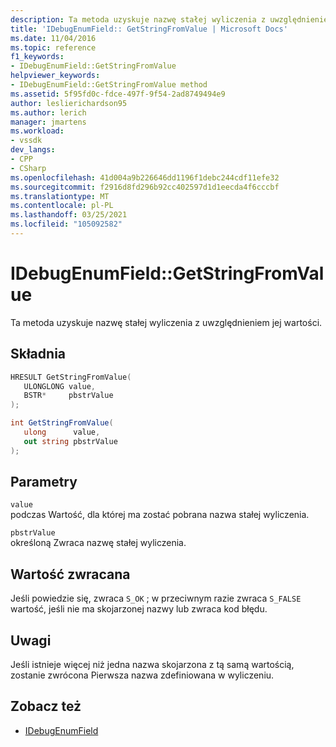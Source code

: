 ```yaml
---
description: Ta metoda uzyskuje nazwę stałej wyliczenia z uwzględnieniem jej wartości.
title: 'IDebugEnumField:: GetStringFromValue | Microsoft Docs'
ms.date: 11/04/2016
ms.topic: reference
f1_keywords:
- IDebugEnumField::GetStringFromValue
helpviewer_keywords:
- IDebugEnumField::GetStringFromValue method
ms.assetid: 5f95fd0c-fdce-497f-9f54-2ad8749494e9
author: leslierichardson95
ms.author: lerich
manager: jmartens
ms.workload:
- vssdk
dev_langs:
- CPP
- CSharp
ms.openlocfilehash: 41d004a9b226646dd1196f1debc244cdf11efe32
ms.sourcegitcommit: f2916d8fd296b92cc402597d1d1eecda4f6cccbf
ms.translationtype: MT
ms.contentlocale: pl-PL
ms.lasthandoff: 03/25/2021
ms.locfileid: "105092582"
---
```

# <a name="idebugenumfieldgetstringfromvalue"></a>IDebugEnumField::GetStringFromValue
Ta metoda uzyskuje nazwę stałej wyliczenia z uwzględnieniem jej wartości.

## <a name="syntax"></a>Składnia

```cpp
HRESULT GetStringFromValue(
   ULONGLONG value,
   BSTR*     pbstrValue
);
```

```csharp
int GetStringFromValue(
   ulong      value,
   out string pbstrValue
);
```

## <a name="parameters"></a>Parametry
`value`\
podczas Wartość, dla której ma zostać pobrana nazwa stałej wyliczenia.

`pbstrValue`\
określoną Zwraca nazwę stałej wyliczenia.

## <a name="return-value"></a>Wartość zwracana
 Jeśli powiedzie się, zwraca `S_OK` ; w przeciwnym razie zwraca `S_FALSE` wartość, jeśli nie ma skojarzonej nazwy lub zwraca kod błędu.

## <a name="remarks"></a>Uwagi
 Jeśli istnieje więcej niż jedna nazwa skojarzona z tą samą wartością, zostanie zwrócona Pierwsza nazwa zdefiniowana w wyliczeniu.

## <a name="see-also"></a>Zobacz też
- [IDebugEnumField](../../../extensibility/debugger/reference/idebugenumfield.md)
